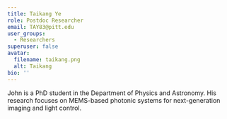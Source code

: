 ```yaml
---
title: Taikang Ye
role: Postdoc Researcher
email: TAY83@pitt.edu
user_groups:
  - Researchers
superuser: false
avatar:
  filename: taikang.png
  alt: Taikang
bio: ''
---
```

John is a PhD student in the Department of Physics and Astronomy. His research focuses on MEMS-based photonic systems for next-generation imaging and light control.
